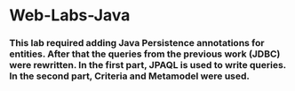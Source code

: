 # Web-Labs-Java
### This lab required adding Java Persistence annotations for entities. After that the queries from the previous work (JDBC) were rewritten. In the first part, JPAQL is used to write queries. In the second part, Criteria and Metamodel were used.
